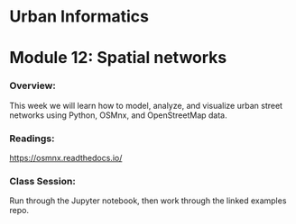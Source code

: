 # Urban Informatics
# Module 12: Spatial networks

### Overview:

This week we will learn how to model, analyze, and visualize urban street networks using Python, OSMnx, and OpenStreetMap data.

### Readings:

https://osmnx.readthedocs.io/

### Class Session:

Run through the Jupyter notebook, then work through the linked examples repo.


